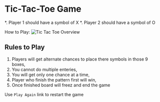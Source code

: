 Tic-Tac-Toe Game
==================

*. Player 1 should have a symbol of X
*. Player 2 should have a symbol of O

How to Play:
![Tic Tac Toe Overview][logo]

[logo]: https://cdn4.iconfinder.com/data/icons/entertainment-1-line/128/tic-tac-toe_competition_crisis-cross_game-128.png

Rules to Play
------------------
1. Players will get alternate chances to place there symbols in those 9 boxes,
2. You cannot do multiple enteries,
3. You will get only one chance at a time,
4. Player who finish the pattern first will win,
5. Once finished board will freez and end the game

Use `Play Again` link to restart the game
